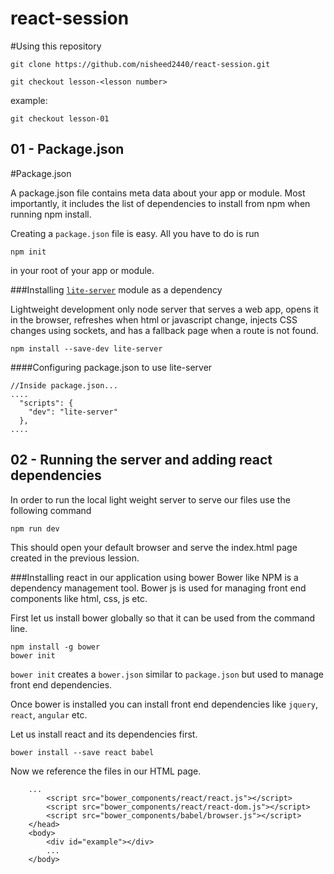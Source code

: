 # react-session

#Using this repository

```
git clone https://github.com/nisheed2440/react-session.git
```

```
git checkout lesson-<lesson number>
```

example:
```
git checkout lesson-01
```

## 01 - Package.json
#Package.json

A package.json file contains meta data about your app or module. Most importantly, it includes the list of dependencies to install from npm when running npm install.

Creating a `package.json` file is easy. All you have to do is run

```
npm init
```
in your root of your app or module.

###Installing [`lite-server`](https://github.com/johnpapa/lite-server) module as a dependency

Lightweight development only node server that serves a web app, opens it in the browser, refreshes when html or javascript change, injects CSS changes using sockets, and has a fallback page when a route is not found.
```
npm install --save-dev lite-server
```

####Configuring package.json to use lite-server

```
//Inside package.json...
....
  "scripts": {    
    "dev": "lite-server"
  },
....
```

## 02 - Running the server and adding react dependencies

In order to run the local light weight server to serve our files use the following command

```
npm run dev
```

This should open your default browser and serve the index.html page created in the previous lession.

###Installing react in our application using bower
Bower like NPM is a dependency management tool. Bower js is used for managing front end components like html, css, js etc.

First let us install bower globally so that it can be used from the command line.

```
npm install -g bower
bower init
```
`bower init` creates a `bower.json` similar to `package.json` but used to manage front end dependencies.

Once bower is installed you can install front end dependencies like `jquery`, `react`, `angular` etc.

Let us install react and its dependencies first.

```
bower install --save react babel
```

Now we reference the files in our HTML page.

```
    ...
        <script src="bower_components/react/react.js"></script>
        <script src="bower_components/react/react-dom.js"></script>
        <script src="bower_components/babel/browser.js"></script>
    </head>
    <body>
        <div id="example"></div>
        ...
    </body>
```